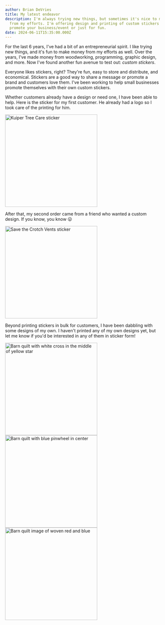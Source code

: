 ```yaml
---
author: Brian DeVries
title: My latest endeavor
description: I'm always trying new things, but sometimes it's nice to make money
  from my efforts. I'm offering design and printing of custom stickers to
  promote your business/event or just for fun.
date: 2024-06-11T15:35:00.000Z
---
```

For the last 6 years, I've had a bit of an entrepreneurial spirit. I like trying new things, and it's fun to make money from my efforts as well. Over the years, I've made money from woodworking, programming, graphic design, and more. Now I've found another fun avenue to test out: _custom stickers_.

Everyone likes stickers, right? They're fun, easy to store and distribute, and economical. Stickers are a good way to share a message or promote a brand and customers love them. I've been working to help small businesses promote themselves with their own custom stickers.

Whether customers already have a design or need one, I have been able to help. Here is the sticker for my first customer. He already had a logo so I took care of the printing for him.

<img alt="Kuiper Tree Care sticker" src="https://assets.vries.land/KuiperTreeCareSticker.jpg" width=300>

After that, my second order came from a friend who wanted a custom design. If you know, you know 😛

<img alt="Save the Crotch Vents sticker" src="https://assets.vries.land/SaveCrotchVentsSticker.jpg" width=300>

Beyond printing stickers in bulk for customers, I have been dabbling with some designs of my own. I haven't printed any of my own designs yet, but let me know if you'd be interested in any of them in sticker form!

  <img alt="Barn quilt with white cross in the middle of yellow star" src="https://assets.vries.land/crossBarnQuilt.png" width=300>

  <img alt="Barn quilt with blue pinwheel in center" src="https://assets.vries.land/pinwheelBarnQuilt.png" width=300>

  <img alt="Barn quilt image of woven red and blue" src="https://assets.vries.land/wovenBarnQuilt.jpeg" width=300>
